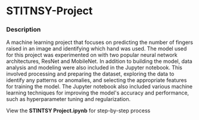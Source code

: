 # STITNSY-Project

### Description
A machine learning project that focuses on predicting the number of fingers raised in an image and identifying which hand was used. The model used for this project was experimented on with two popular neural network architectures, ResNet and MobileNet. In addition to building the model, data analysis and modeling were also included in the Jupyter notebook. This involved processing and preparing the dataset, exploring the data to identify any patterns or anomalies, and selecting the appropriate features for training the model. The Jupyter notebook also included various machine learning techniques for improving the model's accuracy and performance, such as hyperparameter tuning and regularization.

View the <b>STINTSY Project.ipynb</b> for step-by-step process
